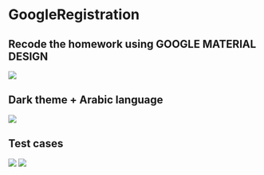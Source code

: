 # GoogleRegistration
## Recode the homework using GOOGLE MATERIAL DESIGN
![](https://github.com/noraGlowin/GoogleRegistration/blob/master/app/src/main/res/drawable/a.gif?raw=true)
## Dark theme + Arabic language 
![](https://github.com/noraGlowin/GoogleRegistration/blob/master/app/src/main/res/drawable/c.jpg?raw=true)
## Test cases
![](https://github.com/noraGlowin/GoogleRegistration/blob/master/app/src/main/res/drawable/pass.gif?raw=true)
![](https://github.com/noraGlowin/GoogleRegistration/blob/master/app/src/main/res/drawable/blank.gif?raw=true)
